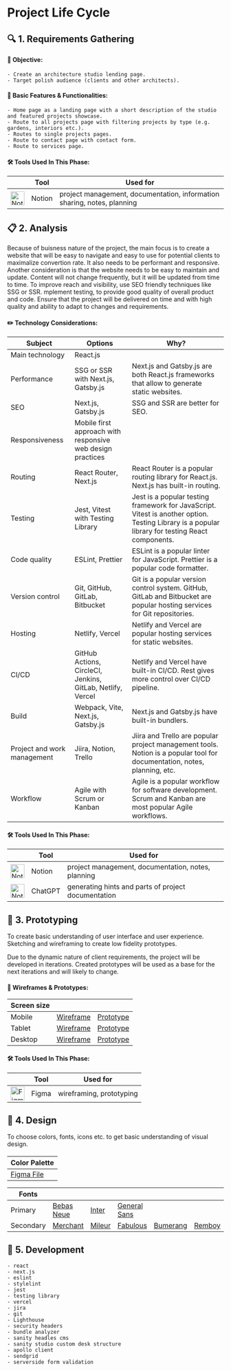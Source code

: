 # Project Life Cycle  

## 🔍 1. Requirements Gathering

#### 💼 Objective: 
    - Create an architecture studio lending page.
    - Target polish audience (clients and other architects).  
  
#### 🔦 Basic Features & Functionalities:
    - Home page as a landing page with a short description of the studio and featured projects showcase.
    - Route to all projects page with filtering projects by type (e.g. gardens, interiors etc.).
    - Routes to single projects pages.
    - Route to contact page with contact form.
    - Route to services page.

#### 🛠️ Tools Used In This Phase:
  || Tool | Used for |
  | ------ | ------ | ------ |
  | <img src="https://img.icons8.com/material-outlined/256/notion--v1.png" alt="Notion logo" width=32 height=32>| Notion | project management, documentation, information sharing, notes, planning |

## 📋 2. Analysis
Because of buisness nature of the project, the main focus is to create a website that will be easy to navigate and easy to use for potential clients to maximalize convertion rate. It also needs to be performant and responsive. Another consideration is that the website needs to be easy to maintain and update. Content will not change frequently, but it will be updated from time to time. To improve reach and visibility, use SEO friendly techniques like SSG or SSR. mplement testing, to provide good quality of overall product and code. Ensure that the project will be delivered on time and with high quality and ability to adapt to changes and requirements.

#### ✏️ Technology Considerations:
  | Subject | Options | Why? |
  | ------ | ------ | ------ |
  | Main technology | React.js | |
  | Performance | SSG or SSR with Next.js, Gatsby.js | Next.js and Gatsby.js are both React.js frameworks that allow to generate static websites. |
  | SEO | Next.js, Gatsby.js | SSG and SSR are better for SEO. |
  | Responsiveness | Mobile first approach with responsive web design practices | 
  | Routing | React Router, Next.js | React Router is a popular routing library for React.js. Next.js has built-in routing. |
  | Testing | Jest, Vitest with Testing Library | Jest is a popular testing framework for JavaScript. Vitest is another option. Testing Library is a popular library for testing React components. |
  | Code quality | ESLint, Prettier | ESLint is a popular linter for JavaScript. Prettier is a popular code formatter. |
  | Version control | Git, GitHub, GitLab, Bitbucket | Git is a popular version control system. GitHub, GitLab and Bitbucket are popular hosting services for Git repositories. |
  | Hosting | Netlify, Vercel | Netlify and Vercel are popular hosting services for static websites. |
  | CI/CD | GitHub Actions, CircleCI, Jenkins, GitLab, Netlify, Vercel | Netlify and Vercel have built-in CI/CD. Rest gives more control over CI/CD pipeline. |
  | Build | Webpack, Vite, Next.js, Gatsby.js | Next.js and Gatsby.js have built-in bundlers. |
  | Project and work management | Jiira, Notion, Trello | Jiira and Trello are popular project management tools. Notion is a popular tool for documentation, notes, planning, etc. |
  | Workflow | Agile with Scrum or Kanban | Agile is a popular workflow for software development. Scrum and Kanban are most popular Agile workflows. |

#### 🛠️ Tools Used In This Phase:
  || Tool | Used for |
  | ------ | ------ | ------ |
  | <img src="https://img.icons8.com/material-outlined/256/notion--v1.png" alt="Notion logo" width=32 height=32> | Notion | project management, documentation, notes, planning |
  | <img src="https://img.icons8.com/material-outlined/256/chatgpt.png" alt="Notion logo" width=32 height=32> | ChatGPT | generating hints and parts of project documentation |

## 🔨 3. Prototyping
To create basic understanding of user interface and user experience. Sketching and wireframing to create low fidelity prototypes.

Due to the dynamic nature of client requirements, the project will be developed in iterations. Created prototypes will be used as a base for the next iterations and will likely to change.

#### 💭 Wireframes & Prototypes:
  | Screen size |  |  |
  | ------ | ------ | ------ |
  | Mobile | <a href="https://www.figma.com/file/T9dJa9ck29CvkLH5yA1CcU/kor-mur-Wireframes?node-id=35%3A477&t=3LtvFHsMaSQbzBul-1">Wireframe</a> | <a href="https://www.figma.com/proto/T9dJa9ck29CvkLH5yA1CcU/kor-mur-Wireframes?node-id=1-2&scaling=scale-down&page-id=0%3A1&starting-point-node-id=1%3A2">Prototype</a> |
  | Tablet | <a href="https://www.figma.com/file/T9dJa9ck29CvkLH5yA1CcU/kor-mur-Wireframes?node-id=123%3A910&t=3LtvFHsMaSQbzBul-1">Wireframe</a> | <a href="https://www.figma.com/proto/T9dJa9ck29CvkLH5yA1CcU/kor-mur-Wireframes?node-id=123-1028&scaling=scale-down&page-id=123%3A908&starting-point-node-id=123%3A1028">Prototype</a> |
  | Desktop | <a href="https://www.figma.com/file/T9dJa9ck29CvkLH5yA1CcU/kor-mur-Wireframes?node-id=123%3A1387&t=3LtvFHsMaSQbzBul-1">Wireframe</a> | <a href="https://www.figma.com/proto/T9dJa9ck29CvkLH5yA1CcU/kor-mur-Wireframes?node-id=123-1506&scaling=scale-down&page-id=123%3A909&starting-point-node-id=123%3A1506">Prototype</a> |

#### 🛠️ Tools Used In This Phase:
  || Tool | Used for |
  | ------ | ------ | ------ |
  | <img src="https://img.icons8.com/material-outlined/256/figma--v1.png" alt="Figma logo" width=32 height=32> | Figma | wireframing, prototyping |

## 🎨 4. Design
To choose colors, fonts, icons etc. to get basic understanding of visual design.

#### 
| Color Palette |
| ------ |
| <a href="https://www.figma.com/file/7MlMZr0CoRwcLto6aAkac9/kor-mur-design?node-id=19-3">Figma File</a>

| Fonts | | | | | |
| ------ | ------ | ------ | ------ | ------ | ------ |
| Primary | <a href="https://fonts.google.com/specimen/Bebas+Neue?query=beba">Bebas Neue</a> | <a href="https://fonts.google.com/specimen/Inter">Inter</a> | <a href="https://www.fontshare.com/fonts/general-sans">General Sans</a> |
| Secondary | <a href="https://rajputrajesh-448.gumroad.com/l/MerchantTypeface?layout=profile">Merchant</a> | <a href="https://visuely.net/serif/mileur-free/">Mileur</a> | <a href="https://www.behance.net/gallery/163825025/NT-Fabulous-FONT?tracking_source=project_owner_other_projects">Fabulous</a> | <a href="https://fontesk.com/bumerang-font/">Bumerang</a> | <a href="https://fontesk.com/remboy-font/">Remboy</a> |

## 🚧 5. Development

    - react
    - next.js
    - eslint
    - stylelint
    - jest
    - testing library
    - vercel
    - jira
    - git
    - Lighthouse
    - security headers
    - bundle analyzer
    - sanity headles cms
    - sanity studio custom desk structure
    - apollo client
    - sendgrid
    - serverside form validation